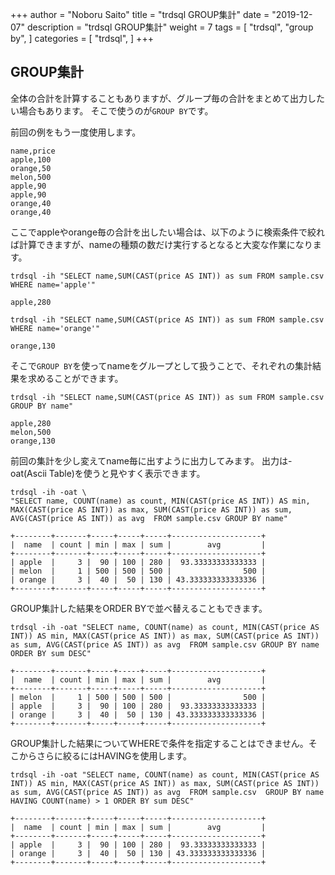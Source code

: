+++
author = "Noboru Saito"
title = "trdsql GROUP集計"
date = "2019-12-07"
description = "trdsql GROUP集計"
weight = 7
tags = [
    "trdsql",
    "group by",
]
categories = [
    "trdsql",
]
+++

## GROUP集計

全体の合計を計算することもありますが、グループ毎の合計をまとめて出力したい場合もあります。
そこで使うのが`GROUP BY`です。

前回の例をもう一度使用します。

```sample.csv
name,price
apple,100
orange,50
melon,500
apple,90
apple,90
orange,40
orange,40
```

ここでappleやorange毎の合計を出したい場合は、以下のように検索条件で絞れば計算できますが、nameの種類の数だけ実行するとなると大変な作業になります。

```console
trdsql -ih "SELECT name,SUM(CAST(price AS INT)) as sum FROM sample.csv WHERE name='apple'"
```
```
apple,280
```

```console
trdsql -ih "SELECT name,SUM(CAST(price AS INT)) as sum FROM sample.csv WHERE name='orange'"
```
```
orange,130
```

そこで`GROUP BY`を使ってnameをグループとして扱うことで、それぞれの集計結果を求めることができます。

```console
trdsql -ih "SELECT name,SUM(CAST(price AS INT)) as sum FROM sample.csv GROUP BY name"
```
```
apple,280
melon,500
orange,130
```

前回の集計を少し変えてname毎に出すように出力してみます。
出力は-oat(Ascii Table)を使うと見やすく表示できます。

```console
trdsql -ih -oat \
"SELECT name, COUNT(name) as count, MIN(CAST(price AS INT)) AS min, MAX(CAST(price AS INT)) as max, SUM(CAST(price AS INT)) as sum,  AVG(CAST(price AS INT)) as avg  FROM sample.csv GROUP BY name"
```
```
+--------+-------+-----+-----+-----+--------------------+
|  name  | count | min | max | sum |        avg         |
+--------+-------+-----+-----+-----+--------------------+
| apple  |     3 |  90 | 100 | 280 |  93.33333333333333 |
| melon  |     1 | 500 | 500 | 500 |                500 |
| orange |     3 |  40 |  50 | 130 | 43.333333333333336 |
+--------+-------+-----+-----+-----+--------------------+
```

GROUP集計した結果をORDER BYで並べ替えることもできます。

```console
trdsql -ih -oat "SELECT name, COUNT(name) as count, MIN(CAST(price AS INT)) AS min, MAX(CAST(price AS INT)) as max, SUM(CAST(price AS INT)) as sum, AVG(CAST(price AS INT)) as avg  FROM sample.csv GROUP BY name ORDER BY sum DESC"
```
```
+--------+-------+-----+-----+-----+--------------------+
|  name  | count | min | max | sum |        avg         |
+--------+-------+-----+-----+-----+--------------------+
| melon  |     1 | 500 | 500 | 500 |                500 |
| apple  |     3 |  90 | 100 | 280 |  93.33333333333333 |
| orange |     3 |  40 |  50 | 130 | 43.333333333333336 |
+--------+-------+-----+-----+-----+--------------------+
```

GROUP集計した結果についてWHEREで条件を指定することはできません。そこからさらに絞るにはHAVINGを使用します。

```console
trdsql -ih -oat "SELECT name, COUNT(name) as count, MIN(CAST(price AS INT)) AS min, MAX(CAST(price AS INT)) as max, SUM(CAST(price AS INT)) as sum, AVG(CAST(price AS INT)) as avg  FROM sample.csv  GROUP BY name  HAVING COUNT(name) > 1 ORDER BY sum DESC"
```
```
+--------+-------+-----+-----+-----+--------------------+
|  name  | count | min | max | sum |        avg         |
+--------+-------+-----+-----+-----+--------------------+
| apple  |     3 |  90 | 100 | 280 |  93.33333333333333 |
| orange |     3 |  40 |  50 | 130 | 43.333333333333336 |
+--------+-------+-----+-----+-----+--------------------+
```
